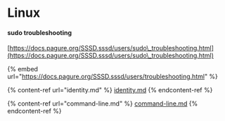 # Linux

#### sudo troubleshooting

[https://docs.pagure.org/SSSD.sssd/users/sudo\_troubleshooting.html](https://docs.pagure.org/SSSD.sssd/users/sudo\_troubleshooting.html)

{% embed url="https://docs.pagure.org/SSSD.sssd/users/troubleshooting.html" %}

{% content-ref url="identity.md" %}
[identity.md](identity.md)
{% endcontent-ref %}

{% content-ref url="command-line.md" %}
[command-line.md](command-line.md)
{% endcontent-ref %}

